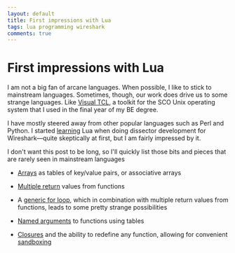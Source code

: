 ```yaml
---
layout: default
title: First impressions with Lua
tags: lua programming wireshark
comments: true
---
```

# First impressions with Lua

I am not a big fan of arcane languages. When possible, I like to stick to mainstream languages. Sometimes, though, our work does drive us to some strange languages. Like [Visual TCL](http://www.amazon.com/exec/obidos/ISBN=013461674X/u/7141-5908756-107481), a toolkit for the SCO Unix operating system that I used in the final year of my BE degree.

I have mostly steered away from other popular languages such as Perl and Python. I started [learning](http://www.lua.org/pil/) Lua when doing dissector development for Wireshark&mdash;quite skeptically at first, but I am fairly impressed by it.

I don't want this post to be long, so I'll quickly list those bits and pieces that are rarely seen in mainstream languages

* [Arrays](http://www.lua.org/pil/2.5.html) as tables of key/value pairs, or associative arrays

* [Multiple return](http://www.lua.org/pil/5.1.html) values from functions

* A [generic for loop](http://www.lua.org/pil/4.3.5.html), which in combination with multiple return values from functions, leads to some pretty strange possibilities

* [Named arguments](http://www.lua.org/pil/5.3.html) to functions using tables

* [Closures](http://www.lua.org/pil/6.1.html) and the ability to redefine any function, allowing for convenient [sandboxing](http://lua-users.org/wiki/ScriptSecurity)
